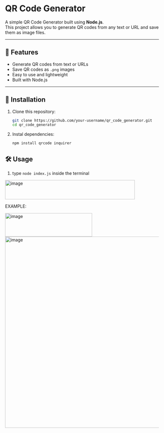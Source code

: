 # QR Code Generator

A simple QR Code Generator built using **Node.js**.  
This project allows you to generate QR codes from any text or URL and save them as image files.

---

## 📌 Features
- Generate QR codes from text or URLs
- Save QR codes as `.png` images
- Easy to use and lightweight
- Built with Node.js

---

## 🚀 Installation

1. Clone this repository:
   ```bash
   git clone https://github.com/your-username/qr_code_generator.git
   cd qr_code_generator
2. Instal dependencies:
   ```bash
   npm install qrcode inquirer

## 🛠️ Usage
1. type ``` node index.js ``` inside the terminal
<img width="425" height="63" alt="image" src="https://github.com/user-attachments/assets/6c07c358-b305-4049-8d04-0da88ccc8335" />


EXAMPLE:

<img width="285" height="77" alt="image" src="https://github.com/user-attachments/assets/6952872d-9920-4770-9d18-2d21b1053f52" />


<img width="1516" height="626" alt="image" src="https://github.com/user-attachments/assets/27e5b0ca-b1dc-4a00-9620-71f837add99c" />



